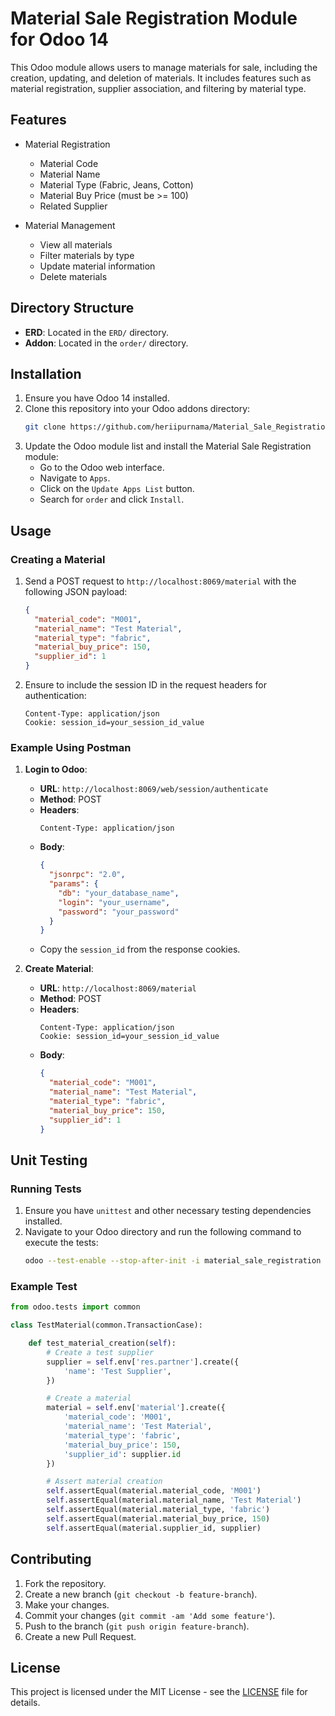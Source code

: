 # Material Sale Registration Module for Odoo 14

This Odoo module allows users to manage materials for sale, including the creation, updating, and deletion of materials. It includes features such as material registration, supplier association, and filtering by material type.

## Features

- Material Registration
  - Material Code
  - Material Name
  - Material Type (Fabric, Jeans, Cotton)
  - Material Buy Price (must be >= 100)
  - Related Supplier

- Material Management
  - View all materials
  - Filter materials by type
  - Update material information
  - Delete materials

## Directory Structure

- **ERD**: Located in the `ERD/` directory.
- **Addon**: Located in the `order/` directory.

## Installation

1. Ensure you have Odoo 14 installed.
2. Clone this repository into your Odoo addons directory:
    ```bash
    git clone https://github.com/heriipurnama/Material_Sale_Registration.git
    ```
3. Update the Odoo module list and install the Material Sale Registration module:
    - Go to the Odoo web interface.
    - Navigate to `Apps`.
    - Click on the `Update Apps List` button.
    - Search for `order` and click `Install`.

## Usage

### Creating a Material

1. Send a POST request to `http://localhost:8069/material` with the following JSON payload:
    ```json
    {
      "material_code": "M001",
      "material_name": "Test Material",
      "material_type": "fabric",
      "material_buy_price": 150,
      "supplier_id": 1
    }
    ```
2. Ensure to include the session ID in the request headers for authentication:
    ```plaintext
    Content-Type: application/json
    Cookie: session_id=your_session_id_value
    ```

### Example Using Postman

1. **Login to Odoo**:
    - **URL**: `http://localhost:8069/web/session/authenticate`
    - **Method**: POST
    - **Headers**:
        ```plaintext
        Content-Type: application/json
        ```
    - **Body**:
        ```json
        {
          "jsonrpc": "2.0",
          "params": {
            "db": "your_database_name",
            "login": "your_username",
            "password": "your_password"
          }
        }
        ```
    - Copy the `session_id` from the response cookies.

2. **Create Material**:
    - **URL**: `http://localhost:8069/material`
    - **Method**: POST
    - **Headers**:
        ```plaintext
        Content-Type: application/json
        Cookie: session_id=your_session_id_value
        ```
    - **Body**:
        ```json
        {
          "material_code": "M001",
          "material_name": "Test Material",
          "material_type": "fabric",
          "material_buy_price": 150,
          "supplier_id": 1
        }
        ```

## Unit Testing

### Running Tests

1. Ensure you have `unittest` and other necessary testing dependencies installed.
2. Navigate to your Odoo directory and run the following command to execute the tests:
    ```bash
    odoo --test-enable --stop-after-init -i material_sale_registration
    ```

### Example Test

```python
from odoo.tests import common

class TestMaterial(common.TransactionCase):

    def test_material_creation(self):
        # Create a test supplier
        supplier = self.env['res.partner'].create({
            'name': 'Test Supplier',
        })

        # Create a material
        material = self.env['material'].create({
            'material_code': 'M001',
            'material_name': 'Test Material',
            'material_type': 'fabric',
            'material_buy_price': 150,
            'supplier_id': supplier.id
        })

        # Assert material creation
        self.assertEqual(material.material_code, 'M001')
        self.assertEqual(material.material_name, 'Test Material')
        self.assertEqual(material.material_type, 'fabric')
        self.assertEqual(material.material_buy_price, 150)
        self.assertEqual(material.supplier_id, supplier)
```

## Contributing

1. Fork the repository.
2. Create a new branch (`git checkout -b feature-branch`).
3. Make your changes.
4. Commit your changes (`git commit -am 'Add some feature'`).
5. Push to the branch (`git push origin feature-branch`).
6. Create a new Pull Request.

## License

This project is licensed under the MIT License - see the [LICENSE](LICENSE) file for details.